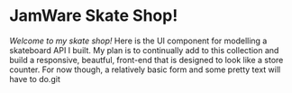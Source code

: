 # JamWare Skate Shop! 

*Welcome to my skate shop!* 
Here is the UI component for modelling a skateboard API I built. My plan is to continually add to this collection and build a responsive, beautful, front-end that is designed to look like a store counter. For now though, a relatively basic form and some pretty text will have to do.git 